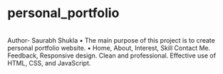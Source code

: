 # personal_portfolio
<br>
Author- Saurabh Shukla
• The main purpose of this project is to create personal portfolio website. 
• Home, About, Interest, Skill Contact Me. Feedback, Responsive design. Clean and professional. Effective use of HTML, 
  CSS, and JavaScript. 
